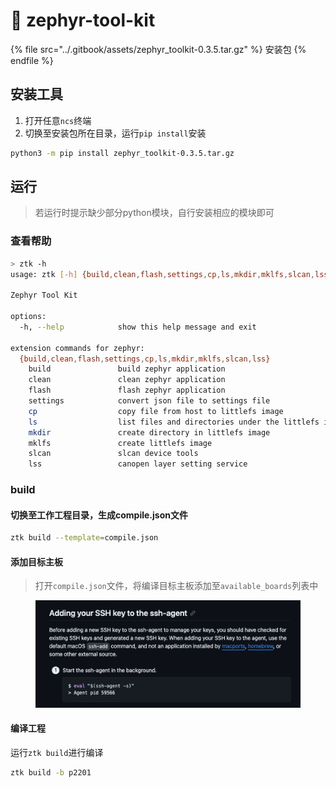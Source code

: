 # 🦩 zephyr-tool-kit

{% file src="../.gitbook/assets/zephyr_toolkit-0.3.5.tar.gz" %}
安装包
{% endfile %}

## 安装工具

1. 打开任意`ncs`终端
2. 切换至安装包所在目录，运行`pip install`安装

```bash
python3 -m pip install zephyr_toolkit-0.3.5.tar.gz
```

## 运行

> 若运行时提示缺少部分python模块，自行安装相应的模块即可

### 查看帮助

```bash
> ztk -h
usage: ztk [-h] {build,clean,flash,settings,cp,ls,mkdir,mklfs,slcan,lss} ...

Zephyr Tool Kit

options:
  -h, --help            show this help message and exit

extension commands for zephyr:
  {build,clean,flash,settings,cp,ls,mkdir,mklfs,slcan,lss}
    build               build zephyr application
    clean               clean zephyr application
    flash               flash zephyr application
    settings            convert json file to settings file
    cp                  copy file from host to littlefs image
    ls                  list files and directories under the littlefs image
    mkdir               create directory in littlefs image
    mklfs               create littlefs image
    slcan               slcan device tools
    lss                 canopen layer setting service
```

### build

#### 切换至工作工程目录，生成compile.json文件

```bash
ztk build --template=compile.json
```

#### 添加目标主板

> 打开`compile.json`文件，将编译目标主板添加至`available_boards`列表中

<div align="left">

<figure><img src="../.gitbook/assets/image (1).png" alt="" width="460"><figcaption></figcaption></figure>

</div>

#### 编译工程

运行`ztk build`进行编译

```bash
ztk build -b p2201
```
